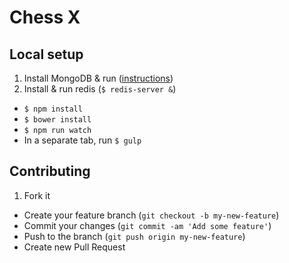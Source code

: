 # Chess X
## Local setup

1. Install MongoDB & run ([instructions](https://docs.mongodb.com/manual/tutorial/install-mongodb-on-os-x/))
3. Install & run redis (`$ redis-server &`)
- `$ npm install`
- `$ bower install`
- `$ npm run watch`
- In a separate tab, run `$ gulp`

## Contributing

1. Fork it
- Create your feature branch (`git checkout -b my-new-feature`)
- Commit your changes (`git commit -am 'Add some feature'`)
- Push to the branch (`git push origin my-new-feature`)
- Create new Pull Request
